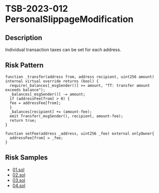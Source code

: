 
# TSB-2023-012 PersonalSlippageModification
## Description

Individual transaction taxes can be set for each address.

## Risk Pattern

```solidity
function _transfer(address from, address recipient, uint256 amount) internal virtual override returns (bool) {
  require(_balances[_msgSender()] >= amount, "TT: transfer amount exceeds balance");
  _balances[_msgSender()] -= amount;
  if (addressFee[from] > 0) {
  fee = addressFee[from];
  }
  _balances[recipient] += (amount-fee);
  emit Transfer(_msgSender(), recipient, amount-fee);
  return true;
}

function setFee(address _address, uint256 _fee) external onlyOwner{
  addressFee[from] = _fee;
}
```

## Risk Samples
 
- [01.sol](https://github.com/cryptousersecurity/token-security-benchmark/blob/main/src/TSB-2023-012/samples/01.sol) 
- [02.sol](https://github.com/cryptousersecurity/token-security-benchmark/blob/main/src/TSB-2023-012/samples/02.sol) 
- [03.sol](https://github.com/cryptousersecurity/token-security-benchmark/blob/main/src/TSB-2023-012/samples/03.sol) 
- [04.sol](https://github.com/cryptousersecurity/token-security-benchmark/blob/main/src/TSB-2023-012/samples/04.sol)
